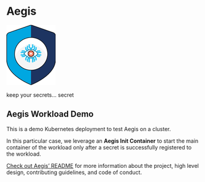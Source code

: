 # Aegis

![Aegis](assets/aegis-icon.png "Aegis")

keep your secrets… secret

## Aegis Workload Demo

This is a demo Kubernetes deployment to test Aegis on a cluster.

In this particular case, we leverage an **Aegis Init Container** to start 
the main container of the workload only after a secret is  successfully 
registered to the workload.

[aegis-sdk-go]: https://github.com/zerotohero-dev/aegis-sdk-go
[aegis-demo-sidecar]: https://github.com/zerotohero-dev/aegis-workload-demo-using-sidecar

[Check out Aegis’ README][aegis-readme] for more information about the project,
high level design, contributing guidelines, and code of conduct.

[aegis]: https://github.com/zerotohero-dev/aegis "Aegis"
[aegis-readme]: https://github.com/zerotohero-dev/aegis/blob/main/README.md "Aegis README"
